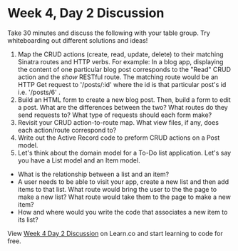 # Week 4, Day 2 Discussion

Take 30 minutes and discuss the following with your table group. Try whiteboarding out different solutions and ideas!

1. Map the CRUD actions (create, read, update, delete) to their matching Sinatra routes and HTTP verbs. For example: In a blog app, displaying the content of one particular blog post corresponds to the "Read" CRUD action and the *show* RESTful route. The matching route would be an HTTP Get request to '/posts/:id' where the id is that particular post's id i.e. '/posts/6' . 
2. Build an HTML form to create a new blog post. Then, build a form to edit a post. What are the differences between the two? What routes do they send requests to? What type of requests should each form make?
3. Revisit your CRUD action-to-route map. What view files, if any, does each action/route correspond to? 
4. Write out the Active Record code to preform CRUD actions on a Post model. 
5. Let's think about the domain model for a To-Do list application. Let's say you have a List model and an Item model. 
  * What is the relationship between a list and an item?
  * A user needs to be able to visit your app, create a new list and then add items to that list. What route would bring the user to the the page to make a new list? What route would take them to the page to make a new item?
  * How and where would you write the code that associates a new item to its list?
<p class='util--hide'>View <a href='https://learn.co/lessons/week-4-day-2-discussion'>Week 4 Day 2 Discussion</a> on Learn.co and start learning to code for free.</p>
